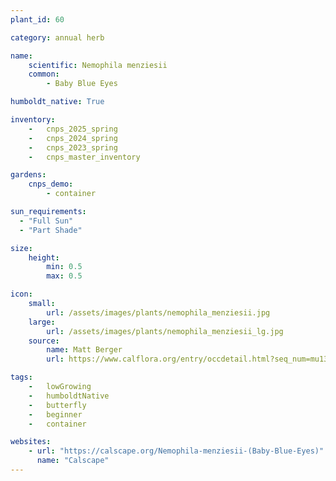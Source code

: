 ```yaml
---
plant_id: 60

category: annual herb

name: 
    scientific: Nemophila menziesii
    common: 
        - Baby Blue Eyes   

humboldt_native: True

inventory: 
    -   cnps_2025_spring
    -   cnps_2024_spring
    -   cnps_2023_spring
    -   cnps_master_inventory

gardens:
    cnps_demo:
        - container

sun_requirements:
  - "Full Sun"
  - "Part Shade"

size:
    height: 
        min: 0.5
        max: 0.5

icon: 
    small: 
        url: /assets/images/plants/nemophila_menziesii.jpg 
    large: 
        url: /assets/images/plants/nemophila_menziesii_lg.jpg 
    source: 
        name: Matt Berger 
        url: https://www.calflora.org/entry/occdetail.html?seq_num=mu1390 

tags:  
    -   lowGrowing
    -   humboldtNative
    -   butterfly
    -   beginner
    -   container

websites: 
    - url: "https://calscape.org/Nemophila-menziesii-(Baby-Blue-Eyes)"
      name: "Calscape"
---
```

